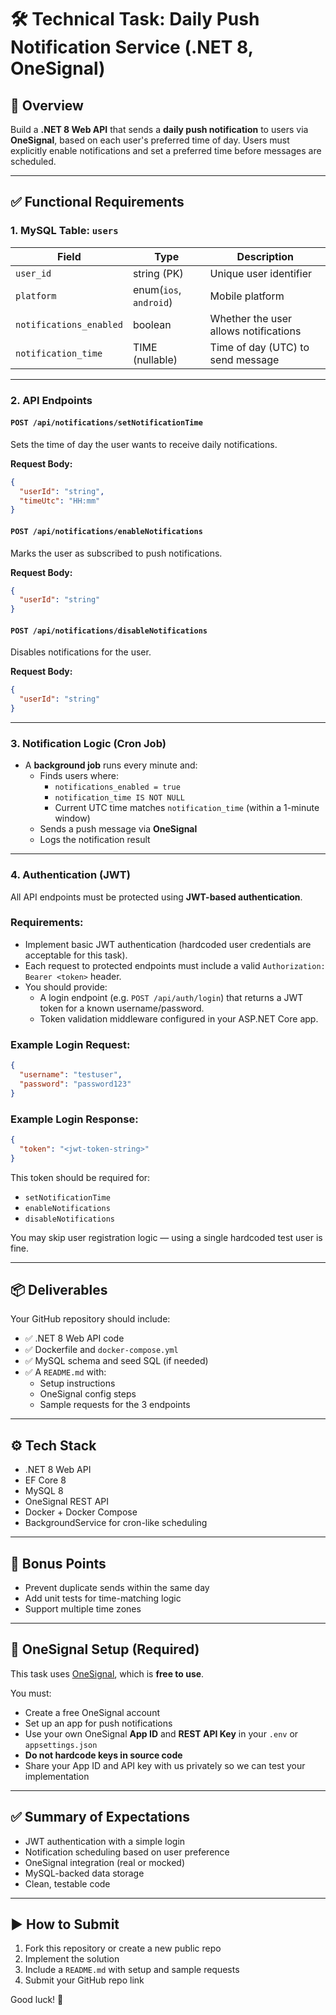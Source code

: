 
# 🛠 Technical Task: Daily Push Notification Service (.NET 8, OneSignal)

## 🧾 Overview

Build a **.NET 8 Web API** that sends a **daily push notification** to users via **OneSignal**, based on each user's preferred time of day. Users must explicitly enable notifications and set a preferred time before messages are scheduled.

---

## ✅ Functional Requirements

### 1. MySQL Table: `users`

| Field                   | Type                        | Description                          |
|------------------------|-----------------------------|--------------------------------------|
| `user_id`              | string (PK)                 | Unique user identifier               |
| `platform`             | enum(`ios`, `android`)      | Mobile platform                      |
| `notifications_enabled`| boolean                     | Whether the user allows notifications|
| `notification_time`    | TIME (nullable)             | Time of day (UTC) to send message    |

---

### 2. API Endpoints

#### `POST /api/notifications/setNotificationTime`
Sets the time of day the user wants to receive daily notifications.

**Request Body:**
```json
{
  "userId": "string",
  "timeUtc": "HH:mm"
}
```

#### `POST /api/notifications/enableNotifications`
Marks the user as subscribed to push notifications.

**Request Body:**
```json
{
  "userId": "string"
}
```

#### `POST /api/notifications/disableNotifications`
Disables notifications for the user.

**Request Body:**
```json
{
  "userId": "string"
}
```

---

### 3. Notification Logic (Cron Job)

- A **background job** runs every minute and:
  - Finds users where:
    - `notifications_enabled = true`
    - `notification_time IS NOT NULL`
    - Current UTC time matches `notification_time` (within a 1-minute window)
  - Sends a push message via **OneSignal**
  - Logs the notification result
  
---

### 4. Authentication (JWT)

All API endpoints must be protected using **JWT-based authentication**.

### Requirements:
- Implement basic JWT authentication (hardcoded user credentials are acceptable for this task).
- Each request to protected endpoints must include a valid `Authorization: Bearer <token>` header.
- You should provide:
  - A login endpoint (e.g. `POST /api/auth/login`) that returns a JWT token for a known username/password.
  - Token validation middleware configured in your ASP.NET Core app.

### Example Login Request:
```json
{
  "username": "testuser",
  "password": "password123"
}
```

### Example Login Response:
```json
{
  "token": "<jwt-token-string>"
}
```

This token should be required for:
- `setNotificationTime`
- `enableNotifications`
- `disableNotifications`

You may skip user registration logic — using a single hardcoded test user is fine.

---

## 📦 Deliverables

Your GitHub repository should include:

- ✅ .NET 8 Web API code
- ✅ Dockerfile and `docker-compose.yml`
- ✅ MySQL schema and seed SQL (if needed)
- ✅ A `README.md` with:
  - Setup instructions
  - OneSignal config steps
  - Sample requests for the 3 endpoints

---

## ⚙️ Tech Stack

- .NET 8 Web API
- EF Core 8
- MySQL 8
- OneSignal REST API
- Docker + Docker Compose
- BackgroundService for cron-like scheduling

---

## 🧠 Bonus Points

- Prevent duplicate sends within the same day
- Add unit tests for time-matching logic
- Support multiple time zones

---

## 🔐 OneSignal Setup (Required)

This task uses [OneSignal](https://onesignal.com), which is **free to use**.

You must:
- Create a free OneSignal account
- Set up an app for push notifications
- Use your own OneSignal **App ID** and **REST API Key** in your `.env` or `appsettings.json`
- **Do not hardcode keys in source code**
- Share your App ID and API key with us privately so we can test your implementation

---

## ✅ Summary of Expectations

- JWT authentication with a simple login
- Notification scheduling based on user preference
- OneSignal integration (real or mocked)
- MySQL-backed data storage
- Clean, testable code

---

## ▶️ How to Submit

1. Fork this repository or create a new public repo
2. Implement the solution
3. Include a `README.md` with setup and sample requests
4. Submit your GitHub repo link

Good luck! 🚀

